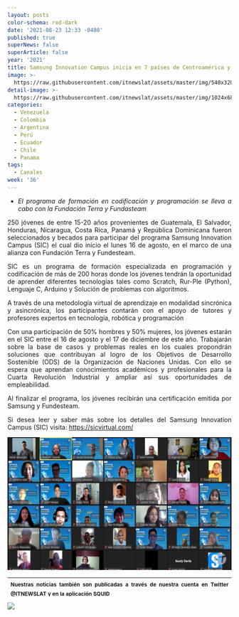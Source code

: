 ```yaml
---
layout: posts
color-schema: red-dark
date: '2021-08-23 12:33 -0400'
published: true
superNews: false
superArticle: false
year: '2021'
title: Samsung Innovation Campus inicia en 7 países de Centroamérica y el Caribe
image: >-
  https://raw.githubusercontent.com/itnewslat/assets/master/img/540x320/Samsung-Sic-p.jpg
detail-image: >-
  https://raw.githubusercontent.com/itnewslat/assets/master/img/1024x680/Samsung-Sic-g.jpg
categories:
  - Venezuela
  - Colombia
  - Argentina
  - Perú
  - Ecuador
  - Chile
  - Panama
tags:
  - Canales
week: '36'
---
```

<ul style="list-style-type: disc; text-align: justify;">
	<li><em>El programa de formación en codificación y programación se lleva a cabo con la Fundación Terra y Fundasteam</em></li>
</ul>
<p style="text-align: justify;">250 jóvenes de entre 15-20 años provenientes de Guatemala, El Salvador, Honduras, Nicaragua, Costa Rica, Panamá y República Dominicana fueron seleccionados y becados para participar del programa Samsung Innovation Campus (SIC) el cual dio inicio el lunes 16 de agosto, en el marco de una alianza con Fundación Terra y Fundesteam.</p>
<p style="text-align: justify;">SIC es un programa de formación especializada en programación y codificación de más de 200 horas donde los jóvenes tendrán la oportunidad de aprender diferentes tecnologías tales como Scratch, Rur-Ple (Python), Lenguaje C, Arduino y Solución de problemas con algoritmos.</p>
<p style="text-align: justify;">A través de una metodología virtual de aprendizaje en modalidad sincrónica y asincrónica, los participantes contarán con el apoyo de tutores y profesores expertos en tecnología, robótica y programación</p>
<p style="text-align: justify;">Con una participación de 50% hombres y 50% mujeres, los jóvenes estarán en el SIC entre el 16 de agosto y el 17 de diciembre de este año. Trabajarán sobre la base de casos y problemas reales en los cuales propondrán soluciones que contribuyan al logro de los Objetivos de Desarrollo Sostenible (ODS) de la Organización de Naciones Unidas. Con ello se espera que aprendan conocimientos académicos y profesionales para la Cuarta Revolución Industrial y ampliar así sus oportunidades de empleabilidad.</p>
<p style="text-align: justify;">Al finalizar el programa, los jóvenes recibirán una certificación emitida por Samsung y Fundesteam.</p>
<p style="text-align: justify;">Si desea leer y saber más sobre los detalles del Samsung Innovation Campus (SIC) visita: <a href="https://sicvirtual.com/">https://sicvirtual.com/</a></p>

![](https://raw.githubusercontent.com/itnewslat/assets/master/img/540x320/Samsung-Sic-p.jpg)

<table style="height: 42px;" width="569">
<tbody>
<tr>
<td style="text-align: justify;"><sub><strong>Nuestras noticias también son publicadas a través de nuestra cuenta en Twitter <a href="https://twitter.com/itnewslat?lang=es">@ITNEWSLAT</a> y en la aplicación <a href="https://squidapp.co/en/">SQUID</a></strong></sub></td>
</tr>
</tbody>
</table>

<img src="https://tracker.metricool.com/c3po.jpg?hash=56f88a41e39ab42c063cc51676587a04"/>
